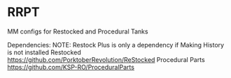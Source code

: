 # RRPT
MM configs for Restocked and Procedural Tanks

Dependencies: NOTE: Restock Plus is only a dependency if Making History is not installed
Restocked  https://github.com/PorktoberRevolution/ReStocked
Procedural Parts https://github.com/KSP-RO/ProceduralParts
